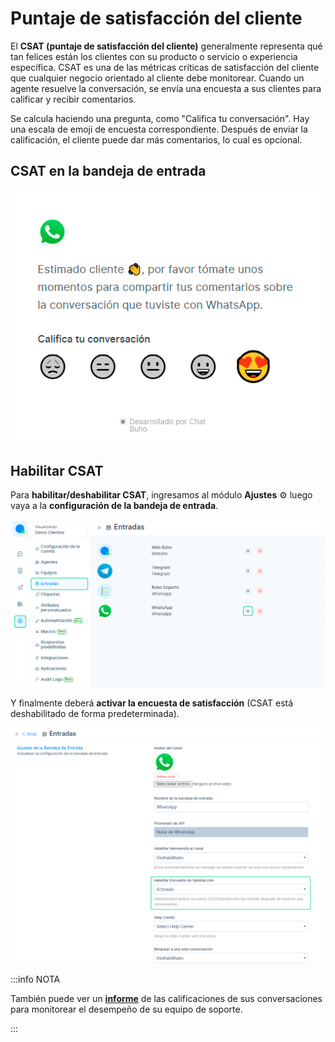 # Puntaje de satisfacción del cliente

El **CSAT (puntaje de satisfacción del cliente)** generalmente representa qué tan felices están los clientes con su producto o servicio o experiencia específica. CSAT es una de las métricas críticas de satisfacción del cliente  que cualquier negocio orientado al cliente debe monitorear. Cuando un agente resuelve la conversación, se envía una encuesta a sus clientes para calificar y recibir comentarios.

Se calcula haciendo una pregunta, como "Califica tu conversación". Hay una escala de emoji de encuesta correspondiente. Después de enviar la calificación, el cliente puede dar más comentarios, lo cual es opcional.

## CSAT en la bandeja de entrada

![Alt text](img/csat_01.png)

## Habilitar CSAT

Para **habilitar/deshabilitar CSAT**, ingresamos al módulo **Ajustes** ⚙️ luego vaya a la **configuración de la bandeja de entrada**.

![Alt text](img/csat_02.png)

Y finalmente deberá **activar la encuesta de satisfacción** (CSAT está deshabilitado de forma predeterminada).

![Alt text](img/csat_03.png)

:::info NOTA

También puede ver un **[informe](../reportes/03-CSAT.md)** de las calificaciones de sus conversaciones para monitorear el desempeño de su equipo de soporte.

:::



